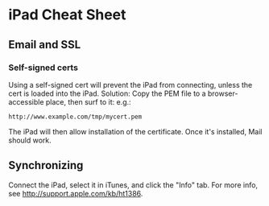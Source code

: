 # iPad Cheat Sheet

## Email and SSL

### Self-signed certs

Using a self-signed cert will prevent the iPad from connecting, unless
the cert is loaded into the iPad. Solution: Copy the PEM file to a
browser-accessible place, then surf to it: e.g.:

    http://www.example.com/tmp/mycert.pem

The iPad will then allow installation of the certificate. Once it's installed,
Mail should work.

## Synchronizing

Connect the iPad, select it in iTunes, and click the "Info" tab. For more
info, see <http://support.apple.com/kb/ht1386>.
